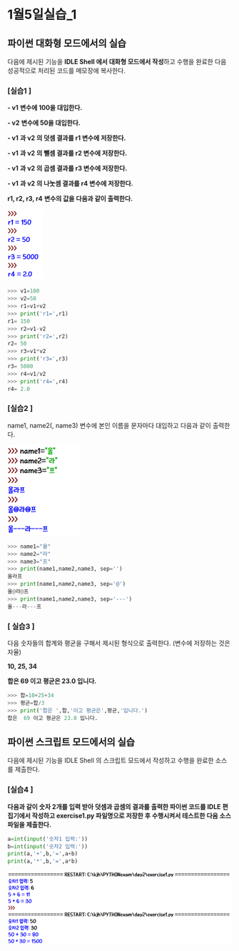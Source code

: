 # 1월5일실습_1

## **파이썬 대화형 모드에서의 실습** 

다음에 제시된 기능을 **IDLE Shell 에서 대화형 모드에서 작성**하고 수행을 완료한 다음 성공적으로 처리된 코드를 메모장에 복사한다.

### [실습1 ]

**- v1** **변수에 100을 대입한다.**

**- v2** **변수에 50을 대입한다.**

**- v1** **과 v2 의 덧셈 결과를 r1 변수에 저장한다.**

**- v1** **과 v2 의 뺄셈 결과를 r2 변수에 저장한다.**

**- v1** **과 v2 의 곱셈 결과를 r3 변수에 저장한다.**

**- v1** **과 v2 의 나눗셈 결과를 r4 변수에 저장한다.**

**r1, r2, r3, r4** **변수의 값을 다음과 같이 출력한다.**

 

![image-20210131185656592](/images/image-20210131185656592.png)

 ```python
>>> v1=100
>>> v2=50
>>> r1=v1+v2
>>> print('r1=',r1)
r1= 150
>>> r2=v1-v2
>>> print('r2=',r2)
r2= 50
>>> r3=v1*v2
>>> print('r3=',r3)
r3= 5000
>>> r4=v1/v2
>>> print('r4=',r4)
r4= 2.0
 ```

### [실습2 ]

name1, name2(, name3) 변수에 본인 이름을 문자마다 대입하고 다음과 같이 출력한다.

![image-20210131185706611](/images/image-20210131185706611.png)

 

```python
>>> name1="올"
>>> name2="라"
>>> name3="프"
>>> print(name1,name2,name3, sep='')
올라프
>>> print(name1,name2,name3, sep='@')
올@라@프
>>> print(name1,name2,name3, sep='---')
올---라---프
```



### **[** **실습3 ]**

다음 숫자들의 합계와 평균을 구해서 제시된 형식으로 출력한다. (변수에 저장하는 것은 자율)

**10, 25, 34**

**합은 69 이고 평균은 23.0 입니다.**



```python
>>> 합=10+25+34
>>> 평균=합/3
>>> print('합은 ',합,'이고 평균은',평균,'입니다.')
합은  69 이고 평균은 23.0 입니다.
```



## 파이썬 스크립트 모드에서의 실습

 

다음에 제시된 기능을 IDLE Shell 의 스크립트 모드에서 작성하고 수행을 완료한 소스를 제출한다.

 

### [실습4 ]

**다음과 같이 숫자 2개를 입력 받아 덧셈과 곱셈의 결과를 출력한 파이썬 코드를 IDLE 편집기에서 작성하고 exercise1.py 파일명으로 저장한 후 수행시켜서 테스트한 다음 소스 파일을 제출한다.**

 ```python
a=int(input('숫자1 입력:'))
b=int(input('숫자2 입력:'))
print(a,'+',b,'=',a+b)
print(a,'*',b,'=',a*b)
 ```

![image-20210131190133027](/images/image-20210131190133027.png)